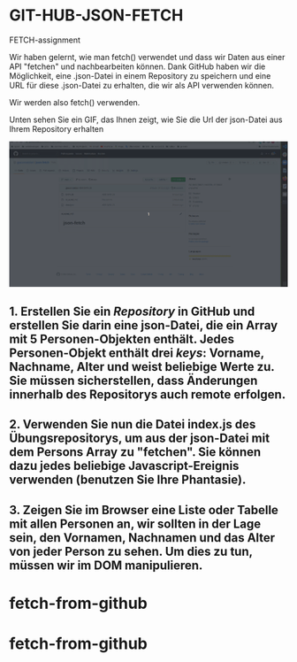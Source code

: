 # GIT-HUB-JSON-FETCH

FETCH-assignment

Wir haben gelernt, wie man fetch() verwendet und dass wir Daten aus einer API "fetchen" und nachbearbeiten können.
Dank GitHub haben wir die Möglichkeit, eine .json-Datei in einem Repository zu speichern und eine URL für diese .json-Datei zu erhalten, die wir als API verwenden können.

Wir werden also fetch(<GITHUB-JSON-FILE-URL>) verwenden.


Unten sehen Sie ein GIF, das Ihnen zeigt, wie Sie die Url der json-Datei aus Ihrem Repository erhalten

![](https://github.com/giacomotolari/json-fetch/blob/main/JSON-RAW.gif)


## 1. Erstellen Sie ein ***Repository*** in GitHub und erstellen Sie darin eine json-Datei, die ein Array mit 5 Personen-Objekten enthält. Jedes Personen-Objekt enthält drei ***keys***: Vorname, Nachname, Alter und weist beliebige Werte zu. Sie müssen sicherstellen, dass Änderungen innerhalb des Repositorys auch remote erfolgen.

## 2. Verwenden Sie nun die Datei index.js des Übungsrepositorys, um aus der json-Datei mit dem Persons Array zu "fetchen". Sie können dazu jedes beliebige Javascript-Ereignis verwenden (benutzen Sie Ihre Phantasie).

## 3. Zeigen Sie im Browser eine Liste oder Tabelle mit allen Personen an, wir sollten in der Lage sein, den Vornamen, Nachnamen und das Alter von jeder Person zu sehen. Um dies zu tun, müssen wir im DOM manipulieren.

# fetch-from-github
# fetch-from-github
